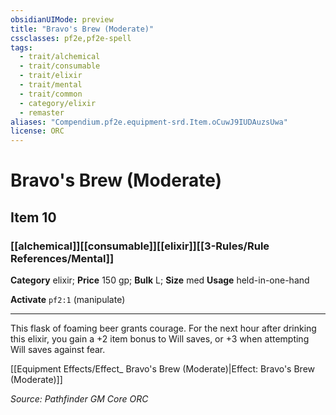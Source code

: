```yaml
---
obsidianUIMode: preview
title: "Bravo's Brew (Moderate)"
cssclasses: pf2e,pf2e-spell
tags:
  - trait/alchemical
  - trait/consumable
  - trait/elixir
  - trait/mental
  - trait/common
  - category/elixir
  - remaster
aliases: "Compendium.pf2e.equipment-srd.Item.oCuwJ9IUDAuzsUwa"
license: ORC
---
```

# Bravo's Brew (Moderate)
## Item 10
### [[alchemical]][[consumable]][[elixir]][[3-Rules/Rule References/Mental]]

**Category** elixir; 
**Price** 150 gp; 
**Bulk** L; **Size** med
**Usage** held-in-one-hand

**Activate** `pf2:1` (manipulate)

* * *

This flask of foaming beer grants courage. For the next hour after drinking this elixir, you gain a +2 item bonus to Will saves, or +3 when attempting Will saves against fear.

[[Equipment Effects/Effect_ Bravo's Brew (Moderate)|Effect: Bravo's Brew (Moderate)]]

*Source: Pathfinder GM Core*
*ORC*